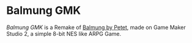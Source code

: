 # Balmung GMK

*Balmung GMK* is a Remake of [Balmung by Petet](https://petet.itch.io/balmung), made on Game Maker Studio 2, a simple 8-bit NES like ARPG Game.
